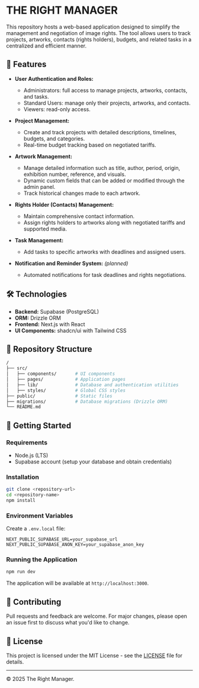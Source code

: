 # THE RIGHT MANAGER

This repository hosts a web-based application designed to simplify the management and negotiation of image rights. The tool allows users to track projects, artworks, contacts (rights holders), budgets, and related tasks in a centralized and efficient manner.

## 🚀 Features

- **User Authentication and Roles:**
  - Administrators: full access to manage projects, artworks, contacts, and tasks.
  - Standard Users: manage only their projects, artworks, and contacts.
  - Viewers: read-only access.

- **Project Management:**
  - Create and track projects with detailed descriptions, timelines, budgets, and categories.
  - Real-time budget tracking based on negotiated tariffs.

- **Artwork Management:**
  - Manage detailed information such as title, author, period, origin, exhibition number, reference, and visuals.
  - Dynamic custom fields that can be added or modified through the admin panel.
  - Track historical changes made to each artwork.

- **Rights Holder (Contacts) Management:**
  - Maintain comprehensive contact information.
  - Assign rights holders to artworks along with negotiated tariffs and supported media.

- **Task Management:**
  - Add tasks to specific artworks with deadlines and assigned users.

- **Notification and Reminder System:** *(planned)*
  - Automated notifications for task deadlines and rights negotiations.

## 🛠 Technologies

- **Backend:** Supabase (PostgreSQL)
- **ORM:** Drizzle ORM
- **Frontend:** Next.js with React
- **UI Components:** shadcn/ui with Tailwind CSS

## 📁 Repository Structure

```bash
/
├── src/
│   ├── components/       # UI components
│   ├── pages/            # Application pages
│   ├── lib/              # Database and authentication utilities
│   ├── styles/           # Global CSS styles
├── public/               # Static files
├── migrations/           # Database migrations (Drizzle ORM)
└── README.md
```

## 🚧 Getting Started

### Requirements
- Node.js (LTS)
- Supabase account (setup your database and obtain credentials)

### Installation
```bash
git clone <repository-url>
cd <repository-name>
npm install
```

### Environment Variables
Create a `.env.local` file:
```env
NEXT_PUBLIC_SUPABASE_URL=your_supabase_url
NEXT_PUBLIC_SUPABASE_ANON_KEY=your_supabase_anon_key
```

### Running the Application

```bash
npm run dev
```

The application will be available at `http://localhost:3000`.

## 🤝 Contributing

Pull requests and feedback are welcome. For major changes, please open an issue first to discuss what you'd like to change.

## 📄 License

This project is licensed under the MIT License - see the [LICENSE](LICENSE) file for details.

---

© 2025 The Right Manager.